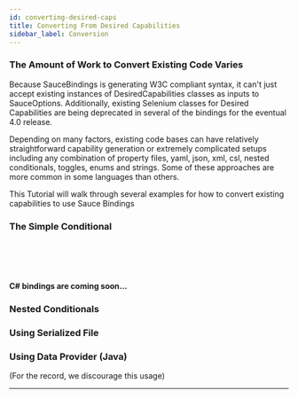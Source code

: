 ```yaml
---
id: converting-desired-caps
title: Converting From Desired Capabilities
sidebar_label: Conversion
---
```


### The Amount of Work to Convert Existing Code Varies

Because SauceBindings is generating W3C compliant syntax, it can't just accept existing instances of 
DesiredCapabilities classes as inputs to SauceOptions. Additionally, existing Selenium classes
for Desired Capabilities are being deprecated in several of the bindings for the eventual 4.0 release. 

Depending on many factors, existing code bases can have relatively straightforward capability generation
or extremely complicated setups including any combination of property files, yaml, json, xml, csl, nested conditionals,
toggles, enums and strings. Some of these approaches are more common in some languages than others.

This Tutorial will walk through several examples for how to convert existing capabilities to use Sauce Bindings

### The Simple Conditional

<!--DOCUSAURUS_CODE_TABS-->
<!--Java-->

```java
```

<!--Python-->
```python
```
<!--Ruby-->
```ruby
```
<!--C#-->
<br />

**C# bindings are coming soon...**

<!--END_DOCUSAURUS_CODE_TABS-->

### Nested Conditionals

### Using Serialized File

### Using Data Provider (Java)
(For the record, we discourage this usage)

___
